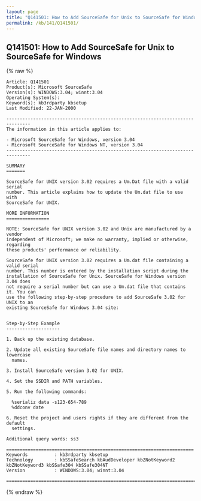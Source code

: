```yaml
---
layout: page
title: "Q141501: How to Add SourceSafe for Unix to SourceSafe for Windows"
permalink: /kb/141/Q141501/
---
```


## Q141501: How to Add SourceSafe for Unix to SourceSafe for Windows

{% raw %}

	Article: Q141501
	Product(s): Microsoft SourceSafe
	Version(s): WINDOWS:3.04; winnt:3.04
	Operating System(s): 
	Keyword(s): kb3rdparty kbsetup
	Last Modified: 22-JAN-2000
	
	-------------------------------------------------------------------------------
	The information in this article applies to:
	
	- Microsoft SourceSafe for Windows, version 3.04 
	- Microsoft SourceSafe for Windows NT, version 3.04 
	-------------------------------------------------------------------------------
	
	SUMMARY
	=======
	
	SourceSafe for UNIX version 3.02 requires a Um.Dat file with a valid serial
	number. This article explains how to update the Um.dat file to use with
	SourceSafe for UNIX.
	
	MORE INFORMATION
	================
	
	NOTE: SourceSafe for UNIX version 3.02 and Unix are manufactured by a vendor
	independent of Microsoft; we make no warranty, implied or otherwise, regarding
	these products' performance or reliability.
	
	SourceSafe for UNIX version 3.02 requires a Um.dat file containing a valid serial
	number. This number is entered by the installation script during the
	installation of SourceSafe for Unix. SourceSafe for Windows version 3.04 does
	not require a serial number but can use a Um.dat file that contains it. You can
	use the following step-by-step procedure to add SourceSafe 3.02 for UNIX to an
	existing SourceSafe for Windows 3.04 site:
	
	
	Step-by-Step Example
	--------------------
	
	1. Back up the existing database.
	
	2. Update all existing SourceSafe file names and directory names to lowercase
	  names.
	
	3. Install SourceSafe version 3.02 for UNIX.
	
	4. Set the SSDIR and PATH variables.
	
	5. Run the following commands:
	
	  %serializ data -s123-654-789
	  %ddconv date
	
	6. Reset the project and users rights if they are different from the default
	  settings.
	
	Additional query words: ss3
	
	======================================================================
	Keywords          : kb3rdparty kbsetup 
	Technology        : kbSSafeSearch kbAudDeveloper kbZNotKeyword2 kbZNotKeyword3 kbSSafe304 kbSSafe304NT
	Version           : WINDOWS:3.04; winnt:3.04
	
	=============================================================================
	

{% endraw %}
